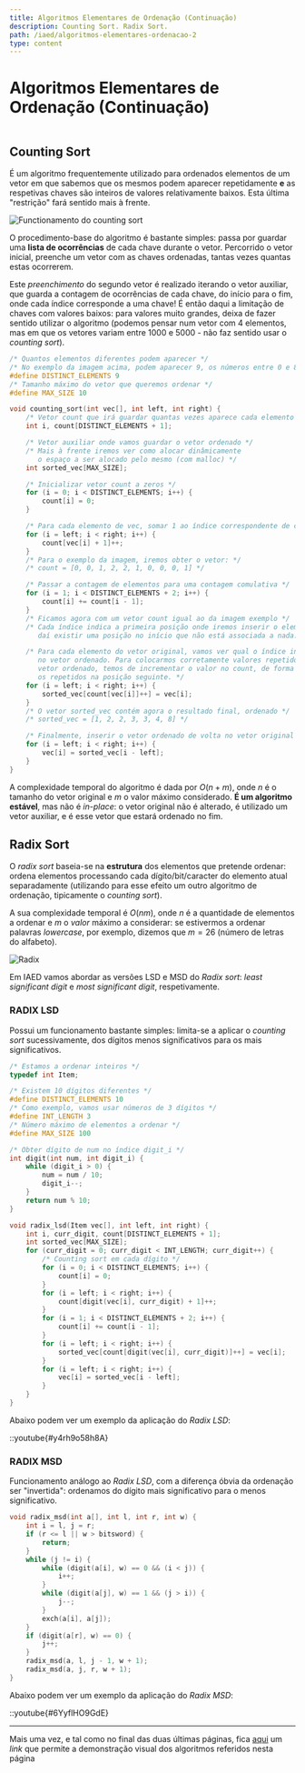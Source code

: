 ```yaml
---
title: Algoritmos Elementares de Ordenação (Continuação)
description: Counting Sort. Radix Sort.
path: /iaed/algoritmos-elementares-ordenacao-2
type: content
---
```


# Algoritmos Elementares de Ordenação (Continuação)

```toc

```

## Counting Sort

É um algoritmo frequentemente utilizado para ordenados elementos de um vetor em que sabemos que os mesmos podem aparecer repetidamente **e** as respetivas chaves são inteiros de valores relativamente baixos. Esta última "restrição" fará sentido mais à frente.

![Functionamento do counting sort](./assets/0011-count.png#dark=1)

O procedimento-base do algoritmo é bastante simples: passa por guardar uma **lista de ocorrências** de cada chave durante o vetor. Percorrido o vetor inicial, preenche um vetor com as chaves ordenadas, tantas vezes quantas estas ocorrerem.

Este _preenchimento_ do segundo vetor é realizado iterando o vetor auxiliar, que guarda a contagem de ocorrências de cada chave, do início para o fim, onde cada índice corresponde a uma chave! É então daqui a limitação de chaves com valores baixos: para valores muito grandes, deixa de fazer sentido utilizar o algoritmo (podemos pensar num vetor com 4 elementos, mas em que os vetores variam entre $1000$ e $5000$ - não faz sentido usar o _counting sort_).

```c
/* Quantos elementos diferentes podem aparecer */
/* No exemplo da imagem acima, podem aparecer 9, os números entre 0 e 8 */
#define DISTINCT_ELEMENTS 9
/* Tamanho máximo do vetor que queremos ordenar */
#define MAX_SIZE 10

void counting_sort(int vec[], int left, int right) {
    /* Vetor count que irá guardar quantas vezes aparece cada elemento */
    int i, count[DISTINCT_ELEMENTS + 1];

    /* Vetor auxiliar onde vamos guardar o vetor ordenado */
    /* Mais à frente iremos ver como alocar dinâmicamente
       o espaço a ser alocado pelo mesmo (com malloc) */
    int sorted_vec[MAX_SIZE];

    /* Inicializar vetor count a zeros */
    for (i = 0; i < DISTINCT_ELEMENTS; i++) {
        count[i] = 0;
    }

    /* Para cada elemento de vec, somar 1 ao índice correspondente de count */
    for (i = left; i < right; i++) {
        count[vec[i] + 1]++;
    }
    /* Para o exemplo da imagem, iremos obter o vetor: */
    /* count = [0, 0, 1, 2, 2, 1, 0, 0, 0, 1] */

    /* Passar a contagem de elementos para uma contagem comulativa */
    for (i = 1; i < DISTINCT_ELEMENTS + 2; i++) {
        count[i] += count[i - 1];
    }
    /* Ficamos agora com um vetor count igual ao da imagem exemplo */
    /* Cada índice indica a primeira posição onde iremos inserir o elemento,
       daí existir uma posição no início que não está associada a nada. */

    /* Para cada elemento do vetor original, vamos ver qual o índice inicial
       no vetor ordenado. Para colocarmos corretamente valores repetidos no
       vetor ordenado, temos de incrementar o valor no count, de forma a colocar
       os repetidos na posição seguinte. */
    for (i = left; i < right; i++) {
        sorted_vec[count[vec[i]]++] = vec[i];
    }
    /* O vetor sorted_vec contém agora o resultado final, ordenado */
    /* sorted_vec = [1, 2, 2, 3, 3, 4, 8] */

    /* Finalmente, inserir o vetor ordenado de volta no vetor original */
    for (i = left; i < right; i++) {
        vec[i] = sorted_vec[i - left];
    }
}
```

A complexidade temporal do algoritmo é dada por $O(n + m)$, onde $n$ é o tamanho do vetor original e $m$ o valor máximo considerado. **É um algoritmo estável**, mas não é _in-place_: o vetor original não é alterado, é utilizado um vetor auxiliar, e é esse vetor que estará ordenado no fim.

## Radix Sort

O _radix sort_ baseia-se na **estrutura** dos elementos que pretende ordenar: ordena elementos processando cada dígito/bit/caracter do elemento atual separadamente (utilizando para esse efeito um outro algoritmo de ordenação, tipicamente o _counting sort_).

A sua complexidade temporal é $O(nm)$, onde $n$ é a quantidade de elementos a ordenar e $m$ o _valor_ máximo a considerar: se estivermos a ordenar palavras _lowercase_, por exemplo, dizemos que $m = 26$ (número de letras do alfabeto).

![Radix](./assets/0011-radix.gif)

Em IAED vamos abordar as versões LSD e MSD do _Radix sort_: _least significant digit_ e _most significant digit_, respetivamente.

### RADIX LSD

Possui um funcionamento bastante simples: limita-se a aplicar o _counting sort_ sucessivamente, dos dígitos menos significativos para os mais significativos.

```c
/* Estamos a ordenar inteiros */
typedef int Item;

/* Existem 10 dígitos diferentes */
#define DISTINCT_ELEMENTS 10
/* Como exemplo, vamos usar números de 3 dígitos */
#define INT_LENGTH 3
/* Número máximo de elementos a ordenar */
#define MAX_SIZE 100

/* Obter dígito de num no índice digit_i */
int digit(int num, int digit_i) {
    while (digit_i > 0) {
        num = num / 10;
        digit_i--;
    }
    return num % 10;
}

void radix_lsd(Item vec[], int left, int right) {
    int i, curr_digit, count[DISTINCT_ELEMENTS + 1];
    int sorted_vec[MAX_SIZE];
    for (curr_digit = 0; curr_digit < INT_LENGTH; curr_digit++) {
        /* Counting sort em cada dígito */
        for (i = 0; i < DISTINCT_ELEMENTS; i++) {
            count[i] = 0;
        }
        for (i = left; i < right; i++) {
            count[digit(vec[i], curr_digit) + 1]++;
        }
        for (i = 1; i < DISTINCT_ELEMENTS + 2; i++) {
            count[i] += count[i - 1];
        }
        for (i = left; i < right; i++) {
            sorted_vec[count[digit(vec[i], curr_digit)]++] = vec[i];
        }
        for (i = left; i < right; i++) {
            vec[i] = sorted_vec[i - left];
        }
    }
}
```

Abaixo podem ver um exemplo da aplicação do _Radix LSD_:

::youtube{#y4rh9o58h8A}

### RADIX MSD

Funcionamento análogo ao _Radix LSD_, com a diferença óbvia da ordenação ser "invertida": ordenamos do dígito mais significativo para o menos significativo.

```c
void radix_msd(int a[], int l, int r, int w) {
    int i = l, j = r;
    if (r <= l || w > bitsword) {
        return;
    }
    while (j != i) {
        while (digit(a[i], w) == 0 && (i < j)) {
            i++;
        }
        while (digit(a[j], w) == 1 && (j > i)) {
            j--;
        }
        exch(a[i], a[j]);
    }
    if (digit(a[r], w) == 0) {
        j++;
    }
    radix_msd(a, l, j - 1, w + 1);
    radix_msd(a, j, r, w + 1);
}
```

Abaixo podem ver um exemplo da aplicação do _Radix MSD_:

::youtube{#6YyflHO9GdE}

---

Mais uma vez, e tal como no final das duas últimas páginas, fica [aqui](https://gonque.github.io/sorting-algos) um _link_ que permite a demonstração visual dos algoritmos referidos nesta página

